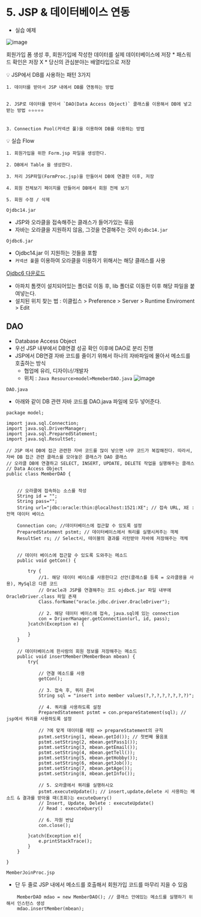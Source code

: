 # 5. JSP & 데이터베이스 연동

* 실습 예제

![image](https://user-images.githubusercontent.com/63600953/208294144-379b200e-dd40-4ba5-99cf-eeae8bb07d13.png)

회원가입 폼 생성 후, 회원가입에 작성한 데이터를 실제 데이터베이스에 저장
    * 패스워드 확인은 저장 X
    * 당신의 관심분야는 배열타입으로 저장

💡 JSP에서 DB를 사용하는 패턴 3가지

```
1. 데이터를 받아서 JSP 내에서 DB를 연동하는 방법


2. JSP로 데이터를 받아서 `DAO(Data Access Object)` 클래스를 이용해서 DB에 넣고 받는 방법 ⭐⭐⭐⭐⭐


3. Connection Pool(커넥션 풀)을 이용하여 DB를 이용하는 방법
```

💡 실습 Flow
```
1. 회원가입을 위한 Form.jsp 파일을 생성한다.

2. DB에서 Table 을 생성한다.

3. 처리 JSP파일(FormProc.jsp)을 만들어서 DB에 연결한 이후, 저장

4. 회원 전체보기 페이지를 만들어서 DB에서 회원 전체 보기

5. 회원 수정 / 삭제
```

`Ojdbc14.jar` <br/>
* JSP와 오라클을 접속해주는 클래스가 들어가있는 묶음
* 자바는 오라클을 지원하지 않음, 그것을 연결해주는 것이 `Ojdbc14.jar`

`Ojdbc6.jar` <br/>
* Ojdbc14.jar 이 지원하는 것들을 포함
* `커넥션 풀`을 이용하여 오라클을 이용하기 위해서는 해당 클래스를 사용

[Ojdbc6 다운로드](https://joongwoonc.tistory.com/51)
* 아파치 톰캣이 설치되어있는 폴더로 이동 후, lib 폴더로 이동한 이후 해당 파일을 붙여넣는다.
* 설치된 위치 찾는 법 : 이클립스 > Preference > Server > Runtime Enviroment > Edit


## DAO
* Database Access Object
* 우선 JSP 내부에서 DB연결 성공 확인 이후에 DAO로 분리 진행
* JSP에서 DB연결 자바 코드를 줄이기 위해서 하나의 자바파일에 몰아서 메소드를 호출하는 방식
  * 협업에 유리, 디자이너/개발자 
  * 위치 : `Java Resource>model>MemeberDAO.java`
  ![image](https://user-images.githubusercontent.com/63600953/210241618-8258b12c-6a83-450d-99e9-7029bbc1b7b3.png)

`DAO.java`
* 아래와 같이 DB 관련 자바 코드를 DAO.java 파일에 모두 넣어준다.
```
package model;

import java.sql.Connection;
import java.sql.DriverManager;
import java.sql.PreparedStatement;
import java.sql.ResultSet;

// JSP 에서 DB에 접근 관련한 자바 코드를 많이 넣으면 너무 코드가 복잡해진다. 따라서, 자바 DB 접근 관련 클래스를 모아놓은 클래스가 DAO 클래스
// 오라클 DB에 연결하고 SELECT, INSERT, UPDATE, DELETE 작업을 실행해주는 클래스
// Data Access Object
public class MemberDAO {
	
	
	// 오라클에 접속하는 소스를 작성
	String id = "";
	String pass="";
	String url="jdbc:oracle:thin:@localhost:1521:XE"; // 접속 URL, XE : 전역 데이터 베이스
	
	Connection con; //데이터베이스에 접근할 수 있도록 설정
	PreparedStatement pstmt; // 데이터베이스에서 쿼리를 실행시켜주는 객체
	ResultSet rs; // Select시, 테이블의 결과를 리턴받아 자바에 저장해주는 객체 
	
	
	// 데이터 베이스에 접근할 수 있도록 도와주는 메소드
	public void getCon() {
		
		try {
			//1. 해당 데이터 베이스를 사용한다고 선언(클래스를 등록 = 오라클용을 사용), MySql은 다른 코드
			// Oracle과 JSP를 연결해주는 코드 ojdbc6.jar 파일 내부에 OracleDriver.class 파일 존재
			Class.forName("oracle.jdbc.driver.OracleDriver"); 
			
			// 2. 해당 데이터 베이스에 접속, java.sql에 있는 connection
			con = DriverManager.getConnection(url, id, pass);
		}catch(Exception e) {
			
		}
	}
	
	// 데이터베이스에 한사람의 회원 정보를 저장해주는 메소드
	public void insertMember(MemberBean mbean) {
		try{
			
			// 연결 메소드를 사용
			getCon();
			
			// 3. 접속 후, 쿼리 준비
			String sql = "insert into member values(?,?,?,?,?,?,?,?)";
			
			// 4. 쿼리를 사용하도록 설정
			PreparedStatement pstmt = con.prepareStatement(sql); // jsp에서 쿼리를 사용하도록 설정
			
			// ?에 맞게 데이터를 매핑 => prepareStatement의 규칙
			pstmt.setString(1, mbean.getId()); // 첫번째 물음표
			pstmt.setString(2, mbean.getPass1());
			pstmt.setString(3, mbean.getEmail());
			pstmt.setString(4, mbean.getTell());
			pstmt.setString(5, mbean.getHobby());
			pstmt.setString(6, mbean.getJob());
			pstmt.setString(7, mbean.getAge());
			pstmt.setString(8, mbean.getInfo());
			
			// 5. 오라클에서 쿼리를 실행하시오
			pstmt.executeUpdate(); // insert,update,delete 시 사용하는 메소드 & 결과를 받아올 때(조회)는 excuteQuery()
			// Insert, Update, Delete : executeUpdate()
			// Read : executeQuery()
			
			// 6. 자원 반납
			con.close();
			
		}catch(Exception e){
			e.printStackTrace();
		}
	}
	
}

```

`MemberJoinProc.jsp`
* 단 두 줄로 JSP 내에서 메소드를 호출해서 회원가입 코드를 마무리 지을 수 있음
```
	MemberDAO mdao = new MemberDAO(); // 클래스 안에있는 메소드를 실행하기 위해서 인스턴스 생성
	mdao.insertMember(mbean);
```

